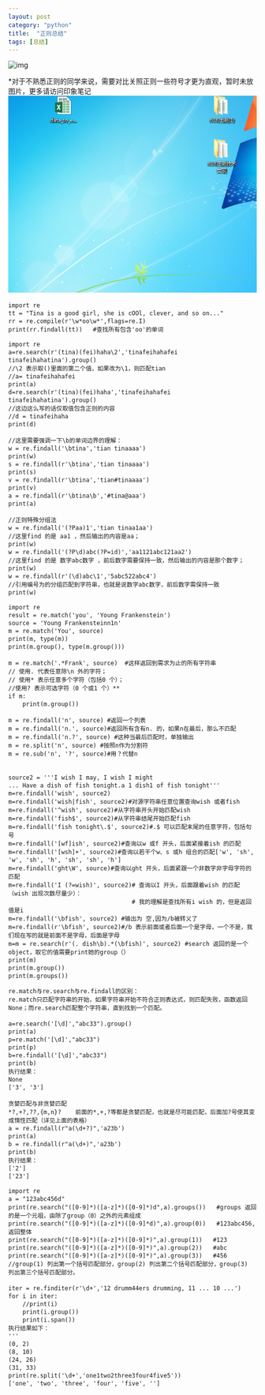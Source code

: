 ```yaml
---
layout: post
category: "python"
title:  "正则总结"
tags: [总结]
---
```

![img](/img/in-post/ionic1.gif)

*对于不熟悉正则的同学来说，需要对比关照正则一些符号才更为直观，暂时未放图片，更多请访问印象笔记
![img](/img/in-post/python/1.jpg)
<pre><code>import re
tt = "Tina is a good girl, she is cOOl, clever, and so on..."
rr = re.compile(r'\w*oo\w*',flags=re.I)
print(rr.findall(tt))   #查找所有包含'oo'的单词</code></pre>

<pre><code>import re
a=re.search(r'(tina)(fei)haha\2','tinafeihahafei tinafeihahatina').group()
//\2 表示取()里面的第二个值，如果改为\1，则匹配tian
//a= tinafeihahafei
print(a)
d=re.search(r'(tina)(fei)haha','tinafeihahafei tinafeihahatina').group()
//这边这么写的话仅取值包含正则的内容
//d = tinafeihaha
print(d)

//这里需要强调一下\b的单词边界的理解：
w = re.findall('\btina','tian tinaaaa')
print(w)
s = re.findall(r'\btina','tian tinaaaa')
print(s)
v = re.findall(r'\btina','tian#tinaaaa')
print(v)
a = re.findall(r'\btina\b','#tina@aaa')
print(a)

//正则特殊分组法
w = re.findall('(?P<name>aa)1','tian tinaa1aa')
//这里find 的是 aa1 ，然后输出的内容是aa；
print(w)
w = re.findall('(?P<id>\d)abc(?P=id)','aa1121abc121aa2')
//这里find 的是 数字abc数字 ，前后数字需要保持一致，然后输出的内容是那个数字；
print(w)
w = re.findall(r'(\d)abc\1','5abc522abc4')
//引用编号为<number>的分组匹配到字符串，也就是说数字abc数字，前后数字需保持一致
print(w)
</code></pre>

<pre><code>import re
result = re.match('you', 'Young Frankenstein')
source = 'Young Frankensteinn1n'
m = re.match('You', source)
print(m, type(m))
print(m.group(), type(m.group()))

m = re.match('.*Frank', source)  #这样返回到需求为止的所有字符串
// 使用. 代表任意除\n 外的字符；
// 使用* 表示任意多个字符（包括0 个）；
//使用? 表示可选字符（0 个或1 个）**
if m:
    print(m.group())

m = re.findall('n', source) #返回一个列表
m = re.findall('n.', source)#返回所有含有n. 的，如果n在最后，那么不匹配
m = re.findall('n.?', source) #这种当最后匹配时，单独输出
m = re.split('n', source) #按照n作为分割符
m = re.sub('n', '?', source)#用？代替n


source2 = '''I wish I may, I wish I might
... Have a dish of fish tonight.a 1 dish1 of fish tonight'''
m=re.findall('wish', source2)
m=re.findall('wish|fish', source2)#对源字符串任意位置查询wish 或者fish
m=re.findall('^wish', source2)#从字符串开头开始匹配wish
m=re.findall('fish$', source2)#从字符串结尾开始匹配fish
m=re.findall('fish tonight\.$', source2)#.$ 可以匹配末尾的任意字符，包括句号
m=re.findall('[wf]ish', source2)#查询以w 或f 开头，后面紧接着ish 的匹配
m=re.findall('[wsh]+', source2)#查询以若干个w、s 或h 组合的匹配['w', 'sh', 'w', 'sh', 'h', 'sh', 'sh', 'h']
m=re.findall('ght\W', source)#查询以ght 开头，后面紧跟一个非数字非字母字符的匹配
m=re.findall('I (?=wish)', source2)# 查询以I 开头，后面跟着wish 的匹配（wish 出现次数尽量少）：
                                   # 我的理解是查找所有i wish 的，但是返回值是i
m=re.findall('\bfish', source2) #输出为 空,因为/b被转义了
m=re.findall(r'\bfish', source2)#/b 表示前面或者后面一个是字母，一个不是，我们现在写的就是前面不是字母，后面是字母
m=m = re.search(r'(. dish\b).*(\bfish)', source2) #search 返回的是一个object，取它的值需要print她的group（）
print(m)
print(m.group())
print(m.groups())
</code></pre>

<pre><code>re.match与re.search与re.findall的区别：
re.match只匹配字符串的开始，如果字符串开始不符合正则表达式，则匹配失败，函数返回None；而re.search匹配整个字符串，直到找到一个匹配。

a=re.search('[\d]',"abc33").group()
print(a)
p=re.match('[\d]',"abc33")
print(p)
b=re.findall('[\d]',"abc33")
print(b)
执行结果：
None
['3', '3']

贪婪匹配与非贪婪匹配
*?,+?,??,{m,n}?    前面的*,+,?等都是贪婪匹配，也就是尽可能匹配，后面加?号使其变成惰性匹配（详见上面的表格）
a = re.findall(r"a(\d+?)",'a23b')
print(a)
b = re.findall(r"a(\d+)",'a23b')
print(b)
执行结果：
['2']
['23']
</code></pre>

<pre><code>import re
a = "123abc456d"
print(re.search("([0-9]*)([a-z]*)([0-9]*)d",a).groups())   #groups 返回的是一个元祖，由除了group（0）之外的元素组成
print(re.search("([0-9]*)([a-z]*)([0-9]*d)",a).group(0))   #123abc456,返回整体
print(re.search("([0-9]*)([a-z]*)([0-9]*)",a).group(1))   #123
print(re.search("([0-9]*)([a-z]*)([0-9]*)",a).group(2))   #abc
print(re.search("([0-9]*)([a-z]*)([0-9]*)",a).group(3))   #456
//group(1) 列出第一个括号匹配部分，group(2) 列出第二个括号匹配部分，group(3) 列出第三个括号匹配部分。

iter = re.finditer(r'\d+','12 drumm44ers drumming, 11 ... 10 ...')
for i in iter:
    //print(i)
    print(i.group())
    print(i.span())
执行结果如下：
'''
(0, 2)
(8, 10)
(24, 26)
(31, 33)
print(re.split('\d+','one1two2three3four4five5'))
['one', 'two', 'three', 'four', 'five', '']</code></pre>
